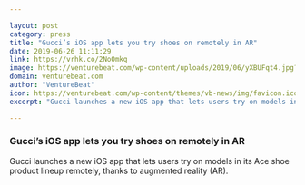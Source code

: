 ```yaml
---

layout: post
category: press
title: "Gucci’s iOS app lets you try shoes on remotely in AR"
date: 2019-06-26 11:11:29
link: https://vrhk.co/2NoOmkq
image: https://venturebeat.com/wp-content/uploads/2019/06/yXBUFqt4.jpg?w=1200&strip=all
domain: venturebeat.com
author: "VentureBeat"
icon: https://venturebeat.com/wp-content/themes/vb-news/img/favicon.ico
excerpt: "Gucci launches a new iOS app that lets users try on models in its Ace shoe product lineup remotely, thanks to augmented reality (AR)."

---
```


### Gucci’s iOS app lets you try shoes on remotely in AR

Gucci launches a new iOS app that lets users try on models in its Ace shoe product lineup remotely, thanks to augmented reality (AR).